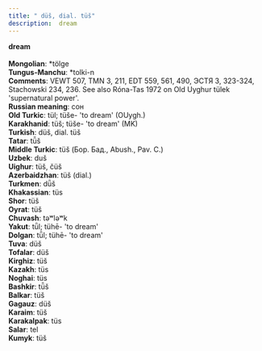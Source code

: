 ```yaml
---
title: " düš, dial. tüš"
description:  dream
---
```

<p data-pagefind-weight="0.5">
<strong> dream</strong><br><br>
<strong>Mongolian</strong>:  *tölge<br>
<strong>Tungus-Manchu</strong>:  *tolki-n<br>
<strong>Comments</strong>:  VEWT 507, TMN 3, 211, EDT 559, 561, 490, ЭСТЯ 3, 323-324, Stachowski 234, 236. See also Róna-Tas 1972 on Old Uyghur tülek 'supernatural power'.<br>
<strong>Russian meaning</strong>:  сон<br>
<strong>Old Turkic</strong>:  tül; tüše- 'to dream' (OUygh.)<br>
<strong>Karakhanid</strong>:  tüš; tüše- 'to dream' (MK)<br>
<strong>Turkish</strong>:  düš, dial. tüš<br>
<strong>Tatar</strong>:  tü̆š<br>
<strong>Middle Turkic</strong>:  tüš (Бор. Бад., Abush., Pav. C.)<br>
<strong>Uzbek</strong>:  duš<br>
<strong>Uighur</strong>:  tüš, čüš<br>
<strong>Azerbaidzhan</strong>:  tüš (dial.)<br>
<strong>Turkmen</strong>:  dǖš<br>
<strong>Khakassian</strong>:  tüs<br>
<strong>Shor</strong>:  tüš<br>
<strong>Oyrat</strong>:  tüš<br>
<strong>Chuvash</strong>:  tǝʷlǝʷk<br>
<strong>Yakut</strong>:  tǖl; tühē- 'to dream'<br>
<strong>Dolgan</strong>:  tǖl; tühē- 'to dream'<br>
<strong>Tuva</strong>:  düš<br>
<strong>Tofalar</strong>:  düš<br>
<strong>Kirghiz</strong>:  tüš<br>
<strong>Kazakh</strong>:  tüs<br>
<strong>Noghai</strong>:  tüs<br>
<strong>Bashkir</strong>:  tü̆š<br>
<strong>Balkar</strong>:  tüš<br>
<strong>Gagauz</strong>:  düš<br>
<strong>Karaim</strong>:  tüš<br>
<strong>Karakalpak</strong>:  tüs<br>
<strong>Salar</strong>:  tel<br>
<strong>Kumyk</strong>:  tüš<br>

</p>

